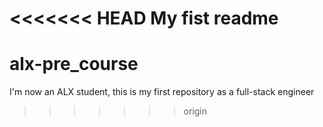 <<<<<<< HEAD
My fist readme
=======
# alx-pre_course
I'm now an ALX student, this is my first repository as a full-stack engineer
>>>>>>> origin
